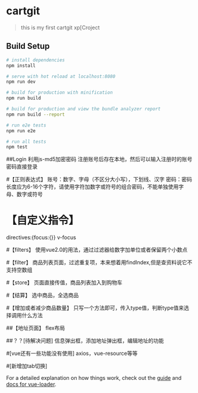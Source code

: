 # cartgit

> this is my first cartgit xp[Croject

## Build Setup

``` bash
# install dependencies
npm install

# serve with hot reload at localhost:8080
npm run dev

# build for production with minification
npm run build

# build for production and view the bundle analyzer report
npm run build --report

# run e2e tests
npm run e2e

# run all tests
npm test
```
##Login
利用js-md5加密密码
注册账号后存在本地，然后可以输入注册时的账号密码直接登录

#【正则表达式】
账号：数字、字母（不区分大小写），下划线、汉字
密码：密码长度应为6-16个字符，请使用字符加数字或符号的组合密码，不能单独使用字母、数字或符号

# 【自定义指令】
directives:{focus:{}}   v-focus

#【filters】
使用vue2.0的用法，通过过滤器给数字加单位或者保留两个小数点

#【filter】
商品列表页面，过滤重复项，本来想着用findIndex,但是查资料说它不支持空数组

#【store】
页面直接传值，商品列表加入到购物车

#【结算】
选中商品，全选商品

#【增加或者减少商品数量】
只写一个方法即可，传入type值，判断type值来选择调用什么方法

##【地址页面】
flex布局

##？？[待解决问题]
信息弹出框，添加地址弹出框，编辑地址的功能

#[vue还有一些功能没有使用]
axios，vue-resource等等

#[新增加tab切换]

For a detailed explanation on how things work, check out the [guide](http://vuejs-templates.github.io/webpack/) and [docs for vue-loader](http://vuejs.github.io/vue-loader).
